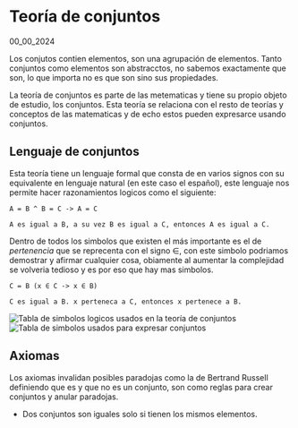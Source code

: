 # Teoría de conjuntos
00_00_2024

Los conjutos contien elementos, son una agrupación de elementos. Tanto conjuntos como elementos son abstracctos, no sabemos exactamente que son, lo que importa no es que son sino sus propiedades.

La teoría de conjuntos es parte de las metematicas y tiene su propio objeto de estudio, los conjuntos. Esta teoría se relaciona con el resto de teorías y conceptos de las matematicas y de echo estos pueden expresarce usando conjuntos.

## Lenguaje de conjuntos

Esta teoría tiene un lenguaje formal que consta de en varios signos con su equivalente en lenguaje natural (en este caso el español), este lenguaje nos permite hacer razonamientos logicos como el siguiente:

	A = B ^ B = C -> A = C

	A es igual a B, a su vez B es igual a C, entonces A es igual a C.

Dentro de todos los simbolos que existen el más importante es el de *pertenencia* que se reprecenta con el signo ∈, con este simbolo podriamos demostrar y afirmar cualquier cosa, obiamente al aumentar la complejidad se volveria tedioso y es por eso que hay mas simbolos.

	C = B (x ∈ C -> x ∈ B)

	C es igual a B. x perteneca a C, entonces x pertenece a B.

![Tabla de simbolos logicos usados en la teoría de conjuntos]()
![Tabla de simbolos usados para expresar conjuntos]()

## Axiomas

Los axiomas invalidan posibles paradojas como la de Bertrand Russell definiendo que es y que no es un conjunto, son como reglas para crear conjuntos y anular paradojas.

* Dos conjuntos son iguales solo si tienen los mismos elementos.

